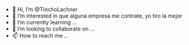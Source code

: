 - 👋 Hi, I’m @TinchoLachner
- 👀 I’m interested in que alguna empresa me contrate, yo tiro la mejor
- 🌱 I’m currently learning ...
- 💞️ I’m looking to collaborate on ...
- 📫 How to reach me ...

<!---
TinchoLachner/TinchoLachner is a ✨ special ✨ repository because its `README.md` (this file) appears on your GitHub profile.
You can click the Preview link to take a look at your changes.
--->
